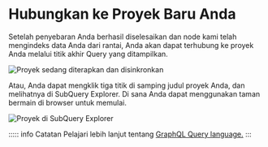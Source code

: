 # Hubungkan ke Proyek Baru Anda

Setelah penyebaran Anda berhasil diselesaikan dan node kami telah mengindeks data Anda dari rantai, Anda akan dapat terhubung ke proyek Anda melalui titik akhir Query yang ditampilkan.

![Proyek sedang diterapkan dan disinkronkan](/assets/img/projects_deploy_sync.png)

Atau, Anda dapat mengklik tiga titik di samping judul proyek Anda, dan melihatnya di SubQuery Explorer. Di sana Anda dapat menggunakan taman bermain di browser untuk memulai.

![Proyek di SubQuery Explorer](/assets/img/projects_explorer.png)

::::: info Catatan Pelajari lebih lanjut tentang [GraphQL Query language.](./graphql.md) :::
